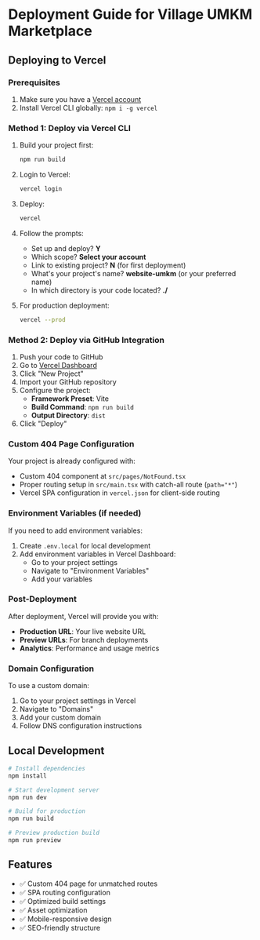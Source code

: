 # Deployment Guide for Village UMKM Marketplace

## Deploying to Vercel

### Prerequisites

1. Make sure you have a [Vercel account](https://vercel.com)
2. Install Vercel CLI globally: `npm i -g vercel`

### Method 1: Deploy via Vercel CLI

1. Build your project first:

   ```bash
   npm run build
   ```

2. Login to Vercel:

   ```bash
   vercel login
   ```

3. Deploy:

   ```bash
   vercel
   ```

4. Follow the prompts:

   - Set up and deploy? **Y**
   - Which scope? **Select your account**
   - Link to existing project? **N** (for first deployment)
   - What's your project's name? **website-umkm** (or your preferred name)
   - In which directory is your code located? **./**

5. For production deployment:
   ```bash
   vercel --prod
   ```

### Method 2: Deploy via GitHub Integration

1. Push your code to GitHub
2. Go to [Vercel Dashboard](https://vercel.com/dashboard)
3. Click "New Project"
4. Import your GitHub repository
5. Configure the project:
   - **Framework Preset**: Vite
   - **Build Command**: `npm run build`
   - **Output Directory**: `dist`
6. Click "Deploy"

### Custom 404 Page Configuration

Your project is already configured with:

- Custom 404 component at `src/pages/NotFound.tsx`
- Proper routing setup in `src/main.tsx` with catch-all route (`path="*"`)
- Vercel SPA configuration in `vercel.json` for client-side routing

### Environment Variables (if needed)

If you need to add environment variables:

1. Create `.env.local` for local development
2. Add environment variables in Vercel Dashboard:
   - Go to your project settings
   - Navigate to "Environment Variables"
   - Add your variables

### Post-Deployment

After deployment, Vercel will provide you with:

- **Production URL**: Your live website URL
- **Preview URLs**: For branch deployments
- **Analytics**: Performance and usage metrics

### Domain Configuration

To use a custom domain:

1. Go to your project settings in Vercel
2. Navigate to "Domains"
3. Add your custom domain
4. Follow DNS configuration instructions

## Local Development

```bash
# Install dependencies
npm install

# Start development server
npm run dev

# Build for production
npm run build

# Preview production build
npm run preview
```

## Features

- ✅ Custom 404 page for unmatched routes
- ✅ SPA routing configuration
- ✅ Optimized build settings
- ✅ Asset optimization
- ✅ Mobile-responsive design
- ✅ SEO-friendly structure
